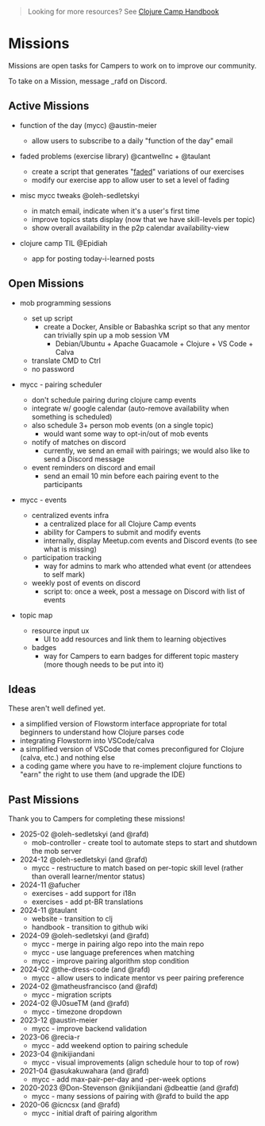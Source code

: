 > Looking for more resources? See [Clojure Camp Handbook](/README.md)

# Missions

Missions are open tasks for Campers to work on to improve our community.

To take on a Mission, message \_rafd on Discord.

## Active Missions

- function of the day (mycc) @austin-meier

  - allow users to subscribe to a daily "function of the day" email

- faded problems (exercise library) @cantwellnc + @taulant

  - create a script that generates "[faded](https://teachtogether.tech/en/index.html#faded-examples)" variations of our exercises
  - modify our exercise app to allow user to set a level of fading

- misc mycc tweaks @oleh-sedletskyi

  - in match email, indicate when it's a user's first time
  - improve topics stats display (now that we have skill-levels per topic)
  - show overall availability in the p2p calendar availability-view
 
- clojure camp TIL @Epidiah
  
  - app for posting today-i-learned posts


## Open Missions

- mob programming sessions
  - set up script
    - create a Docker, Ansible or Babashka script so that any mentor can trivially spin up a mob session VM
      - Debian/Ubuntu + Apache Guacamole + Clojure + VS Code + Calva
  - translate CMD to Ctrl
  - no password

- mycc - pairing scheduler
  - don't schedule pairing during clojure camp events
  - integrate w/ google calendar (auto-remove availability when something is scheduled)
  - also schedule 3+ person mob events (on a single topic)
    - would want some way to opt-in/out of mob events
  - notify of matches on discord
    - currently, we send an email with pairings; we would also like to send a Discord message
  - event reminders on discord and email
    - send an email 10 min before each pairing event to the participants

- mycc - events
  - centralized events infra
    - a centralized place for all Clojure Camp events
    - ability for Campers to submit and modify events
    - internally, display Meetup.com events and Discord events (to see what is missing)
  - participation tracking
    - way for admins to mark who attended what event (or attendees to self mark)
  - weekly post of events on discord
    - script to: once a week, post a message on Discord with list of events

- topic map
  - resource input ux
    - UI to add resources and link them to learning objectives
  - badges
    - way for Campers to earn badges for different topic mastery (more though needs to be put into it)

## Ideas

These aren't well defined yet.

- a simplified version of Flowstorm interface appropriate for total beginners to understand how Clojure parses code
- integrating Flowstorm into VSCode/calva
- a simplified version of VSCode that comes preconfigured for Clojure (calva, etc.) and nothing else
- a coding game where you have to re-implement clojure functions to "earn" the right to use them (and upgrade the IDE) 

## Past Missions

Thank you to Campers for completing these missions!

- 2025-02 @oleh-sedletskyi (and @rafd)
  - mob-controller - create tool to automate steps to start and shutdown the mob server
- 2024-12 @oleh-sedletskyi (and @rafd)
  - mycc - restructure to match based on per-topic skill level (rather than overall learner/mentor status)
- 2024-11 @afucher
  - exercises - add support for i18n
  - exercises - add pt-BR translations
- 2024-11 @taulant
  - website - transition to clj
  - handbook - transition to github wiki
- 2024-09 @oleh-sedletskyi (and @rafd)
  - mycc - merge in pairing algo repo into the main repo
  - mycc - use language preferences when matching
  - mycc - improve pairing algorithm stop condition
- 2024-02 @the-dress-code (and @rafd)
  - mycc - allow users to indicate mentor vs peer pairing preference
- 2024-02 @matheusfrancisco (and @rafd)
  - mycc - migration scripts
- 2024-02 @J0sueTM (and @rafd)
  - mycc - timezone dropdown
- 2023-12 @austin-meier
  - mycc - improve backend validation
- 2023-06 @recia-r
  - mycc - add weekend option to pairing schedule
- 2023-04 @nikijiandani
  - mycc - visual improvements (align schedule hour to top of row)
- 2021-04 @asukakuwahara (and @rafd)
  - mycc - add max-pair-per-day and -per-week options
- 2020-2023 @Don-Stevenson @nikijiandani @dbeattie (and @rafd)
  - mycc - many sessions of pairing with @rafd to build the app
- 2020-06 @icncsx (and @rafd)
  - mycc - initial draft of pairing algorithm
